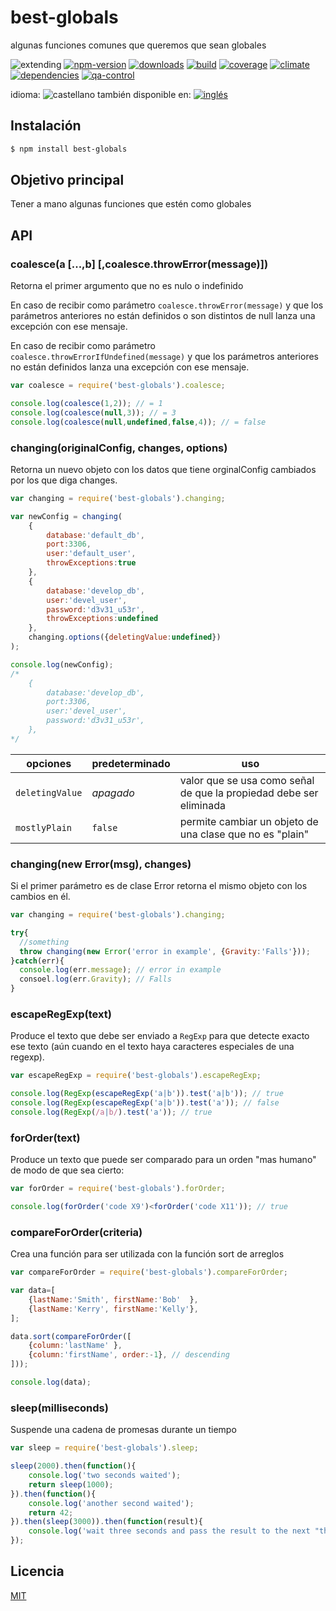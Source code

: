 <!--multilang v0 es:LEEME.md en:README.md -->
# best-globals
<!--lang:es-->

algunas funciones comunes que queremos que sean globales

<!--lang:en--]

common global function and constants - i.e. coalesce

[!--lang:*-->

<!-- cucardas -->
![extending](https://img.shields.io/badge/stability-extending-orange.svg)
[![npm-version](https://img.shields.io/npm/v/best-globals.svg)](https://npmjs.org/package/best-globals)
[![downloads](https://img.shields.io/npm/dm/best-globals.svg)](https://npmjs.org/package/best-globals)
[![build](https://img.shields.io/travis/codenautas/best-globals/master.svg)](https://travis-ci.org/codenautas/best-globals)
[![coverage](https://img.shields.io/coveralls/codenautas/best-globals/master.svg)](https://coveralls.io/r/codenautas/best-globals)
[![climate](https://img.shields.io/codeclimate/github/codenautas/best-globals.svg)](https://codeclimate.com/github/codenautas/best-globals)
[![dependencies](https://img.shields.io/david/codenautas/best-globals.svg)](https://david-dm.org/codenautas/best-globals)
[![qa-control](http://codenautas.com/github/codenautas/best-globals.svg)](http://codenautas.com/github/codenautas/best-globals)

<!--multilang buttons-->

idioma: ![castellano](https://raw.githubusercontent.com/codenautas/multilang/master/img/lang-es.png)
también disponible en:
[![inglés](https://raw.githubusercontent.com/codenautas/multilang/master/img/lang-en.png)](README.md)

<!--lang:es-->

## Instalación

<!--lang:en--]

## Install

[!--lang:*-->

```sh
$ npm install best-globals
```

<!--lang:es-->

## Objetivo principal

Tener a mano algunas funciones que estén como globales

<!--lang:en--]

## Main goal

Have handy some common global functions

[!--lang:*-->

## API

### coalesce(a [...,b] [,coalesce.throwError(message)])

<!--lang:es-->

Retorna el primer argumento que no es nulo o indefinido

En caso de recibir como parámetro `coalesce.throwError(message)` 
y que los parámetros anteriores no están definidos o son distintos de null
lanza una excepción con ese mensaje. 

En caso de recibir como parámetro `coalesce.throwErrorIfUndefined(message)` 
y que los parámetros anteriores no están definidos 
lanza una excepción con ese mensaje. 

<!--lang:en--]

Returns the first not null nor undefined parameter. 

Use `coalesce.throwError(message)` for throw an Exception if all parameters are null or undefined.

Use `coalesce.throwErrorIfUndefined(message)` for throw an Exception if all parameters are undefined.

[!--lang:*-->

```js
var coalesce = require('best-globals').coalesce;

console.log(coalesce(1,2)); // = 1
console.log(coalesce(null,3)); // = 3
console.log(coalesce(null,undefined,false,4)); // = false
```

<!--lang:*-->

### changing(originalConfig, changes, options)

<!--lang:es-->

Retorna un nuevo objeto con los datos que tiene orginalConfig cambiados por los que diga changes. 

<!--lang:en--]

Returns a new object like originalConfig with the changes reflected

[!--lang:*-->

```js
var changing = require('best-globals').changing;

var newConfig = changing(
    {
        database:'default_db',
        port:3306,
        user:'default_user',
        throwExceptions:true
    },
    {
        database:'develop_db',
        user:'devel_user',
        password:'d3v31_u53r',
        throwExceptions:undefined
    },
    changing.options({deletingValue:undefined})
);

console.log(newConfig);
/*
    {
        database:'develop_db',
        port:3306,
        user:'devel_user',
        password:'d3v31_u53r',
    },
*/

```

<!--lang:es-->

opciones        |predeterminado |uso
----------------|---------------|----------------------------
`deletingValue` | *apagado*     |valor que se usa como señal de que la propiedad debe ser eliminada
`mostlyPlain`   | `false`       |permite cambiar un objeto de una clase que no es "plain"

<!--lang:en--]

options         |default  |use
----------------|---------|----------------------------
`deletingValue` | *off*   |value used to delete a property
`mostlyPlain`   | `false` |allows non plain object to be changed property by property

[!--lang:*-->

### changing(new Error(msg), changes)

<!--lang:es-->

Si el primer parámetro es de clase Error retorna el mismo objeto con los cambios en él.

<!--lang:en--]

If the first argument is an instance of Error, It returns the same object with the changes reflected

[!--lang:*-->

```js
var changing = require('best-globals').changing;

try{
  //something
  throw changing(new Error('error in example', {Gravity:'Falls'}));
}catch(err){
  console.log(err.message); // error in example
  consoel.log(err.Gravity); // Falls
}
```

<!--lang:*-->

### escapeRegExp(text)

<!--lang:es-->

Produce el texto que debe ser enviado a `RegExp` para que detecte exacto ese texto
(aún cuando en el texto haya caracteres especiales de una regexp). 

<!--lang:en--]

Returns de text that must be passed to `RegExp` for detects the exact original text.

[!--lang:*-->

```js
var escapeRegExp = require('best-globals').escapeRegExp;

console.log(RegExp(escapeRegExp('a|b')).test('a|b')); // true
console.log(RegExp(escapeRegExp('a|b')).test('a')); // false
console.log(RegExp(/a|b/).test('a')); // true
```

<!--lang:*-->

### forOrder(text)

<!--lang:es-->

Produce un texto que puede ser comparado para un orden "mas humano" de modo de que sea cierto:

<!--lang:en--]

Returns a unreadeable text that can be used to order the text in an human way

[!--lang:*-->

```js
var forOrder = require('best-globals').forOrder;

console.log(forOrder('code X9')<forOrder('code X11')); // true
```

<!--lang:*-->

### compareForOrder(criteria)

<!--lang:es-->

Crea una función para ser utilizada con la función sort de arreglos

<!--lang:en--]

Returns a function to be pased to the sort array function.

[!--lang:*-->

```js
var compareForOrder = require('best-globals').compareForOrder;

var data=[
    {lastName:'Smith', firstName:'Bob'  },
    {lastName:'Kerry', firstName:'Kelly'},
];

data.sort(compareForOrder([
    {column:'lastName' },
    {column:'firstName', order:-1}, // descending
]));

console.log(data);
```

<!--lang:*-->

### sleep(milliseconds)

<!--lang:es-->

Suspende una cadena de promesas durante un tiempo

<!--lang:en--]

Suspends a promises chain for a while

[!--lang:*-->

```js
var sleep = require('best-globals').sleep;

sleep(2000).then(function(){
    console.log('two seconds waited');
    return sleep(1000);
}).then(function(){
    console.log('another second waited');
    return 42;
}).then(sleep(3000)).then(function(result){
    console.log('wait three seconds and pass the result to the next "then"');
});

```

<!--lang:es-->

## Licencia

<!--lang:en--]

## License

[!--lang:*-->

[MIT](LICENSE)
